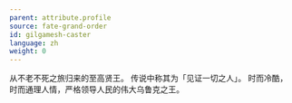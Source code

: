 ```yaml
---
parent: attribute.profile
source: fate-grand-order
id: gilgamesh-caster
language: zh
weight: 0
---
```


从不老不死之旅归来的至高贤王。
传说中称其为「见证一切之人」。
时而冷酷，时而通理人情，严格领导人民的伟大乌鲁克之王。

